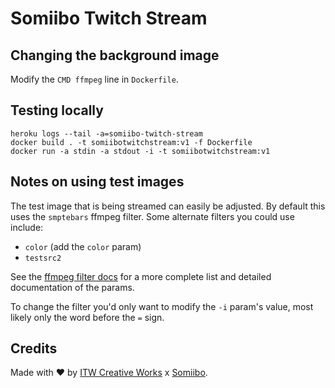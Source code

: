 # Somiibo Twitch Stream

## Changing the background image
Modify the `CMD ffmpeg` line in `Dockerfile`.

## Testing locally
```shell
heroku logs --tail -a=somiibo-twitch-stream
docker build . -t somiibotwitchstream:v1 -f Dockerfile
docker run -a stdin -a stdout -i -t somiibotwitchstream:v1
```

## Notes on using test images
The test image that is being streamed can easily be adjusted. By default this uses the `smptebars` ffmpeg filter. Some alternate filters you could use include:

- `color` (add the `color` param)
- `testsrc2`

See the [ffmpeg filter docs](https://ffmpeg.org/ffmpeg-filters.html#allrgb_002c-allyuv_002c-color_002c-haldclutsrc_002c-nullsrc_002c-pal75bars_002c-pal100bars_002c-rgbtestsrc_002c-smptebars_002c-smptehdbars_002c-testsrc_002c-testsrc2_002c-yuvtestsrc) for a more complete list and detailed documentation of the params.

To change the filter you'd only want to modify the `-i` param's value, most likely only the word before the `=` sign.

## Credits
Made with ♥ by [ITW Creative Works](https://itwcreativeworks.com) x [Somiibo](https://somiibo.com).
